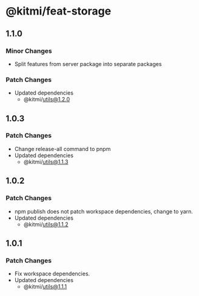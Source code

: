 # @kitmi/feat-storage

## 1.1.0

### Minor Changes

-   Split features from server package into separate packages

### Patch Changes

-   Updated dependencies
    -   @kitmi/utils@1.2.0

## 1.0.3

### Patch Changes

-   Change release-all command to pnpm
-   Updated dependencies
    -   @kitmi/utils@1.1.3

## 1.0.2

### Patch Changes

-   npm publish does not patch workspace dependencies, change to yarn.
-   Updated dependencies
    -   @kitmi/utils@1.1.2

## 1.0.1

### Patch Changes

-   Fix workspace dependencies.
-   Updated dependencies
    -   @kitmi/utils@1.1.1
